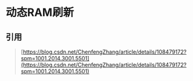 # 动态RAM刷新

## 引用

> [https://blog.csdn.net/ChenfengZhang/article/details/108479172?spm=1001.2014.3001.5501](https://blog.csdn.net/ChenfengZhang/article/details/108479172?spm=1001.2014.3001.5501)



